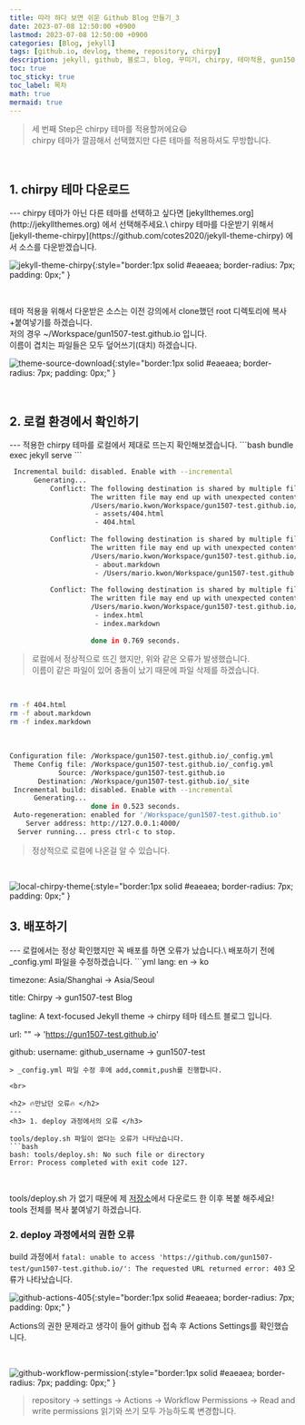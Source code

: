 ```yaml
---
title: 따라 하다 보면 쉬운 Github Blog 만들기_3
date: 2023-07-08 12:50:00 +0900
lastmod: 2023-07-08 12:50:00 +0900
categories: [Blog, jekyll]
tags: [github.io, devlog, theme, repository, chirpy]
description: jekyll, github, 블로그, blog, 꾸미기, chirpy, 테마적용, gun1507
toc: true
toc_sticky: true
toc_label: 목차
math: true
mermaid: true
---
```


> 세 번째 Step은 chirpy 테마를 적용할꺼에요😃\
> chirpy 테마가 깔끔해서 선택했지만 다른 테마를 적용하셔도 무방합니다.

<br>

<h2> 1. chirpy 테마 다운로드 </h2>
---
chirpy 테마가 아닌 다른 테마를 선택하고 싶다면 [jekyllthemes.org](http://jekyllthemes.org) 에서 선택해주세요.\
chirpy 테마를 다운받기 위해서 [jekyll-theme-chirpy](https://github.com/cotes2020/jekyll-theme-chirpy) 에서 소스를 다운받겠습니다.

![jekyll-theme-chirpy](/assets/img/jekyll-theme-chirpy.png){:style="border:1px solid #eaeaea; border-radius: 7px; padding: 0px;" }

<br>

테마 적용을 위해서 다운받은 소스는 이전 강의에서 clone했던 root 디렉토리에 복사+붙여넣기를 하겠습니다.\
저의 경우 ~/Workspace/gun1507-test.github.io 입니다.\
이름이 겹치는 파일들은 모두 덮어쓰기(대치) 하겠습니다.

![theme-source-download](/assets/img/theme-source-download.png){:style="border:1px solid #eaeaea; border-radius: 7px; padding: 0px;" }

<br>

<h2> 2. 로컬 환경에서 확인하기 </h2>
---
적용한 chirpy 테마를 로컬에서 제대로 뜨는지 확인해보겠습니다.
```bash
bundle exec jekyll serve
```

<br>

```bash
 Incremental build: disabled. Enable with --incremental
      Generating... 
          Conflict: The following destination is shared by multiple files.
                    The written file may end up with unexpected contents.
                    /Users/mario.kwon/Workspace/gun1507-test.github.io/_site/404.html
                     - assets/404.html
                     - 404.html
                    
          Conflict: The following destination is shared by multiple files.
                    The written file may end up with unexpected contents.
                    /Users/mario.kwon/Workspace/gun1507-test.github.io/_site/about/index.html
                     - about.markdown
                     - /Users/mario.kwon/Workspace/gun1507-test.github.io/_tabs/about.md
                    
          Conflict: The following destination is shared by multiple files.
                    The written file may end up with unexpected contents.
                    /Users/mario.kwon/Workspace/gun1507-test.github.io/_site/index.html
                     - index.html
                     - index.markdown
                    
                    done in 0.769 seconds.
```
> 로컬에서 정상적으로 뜨긴 했지만, 위와 같은 오류가 발생했습니다.\
> 이름이 같은 파일이 있어 충돌이 났기 때문에 파일 삭제를 하겠습니다.

<br>

```bash
rm -f 404.html
rm -f about.markdown
rm -f index.markdown
```

<br>

```bash
Configuration file: /Workspace/gun1507-test.github.io/_config.yml
 Theme Config file: /Workspace/gun1507-test.github.io/_config.yml
            Source: /Workspace/gun1507-test.github.io
       Destination: /Workspace/gun1507-test.github.io/_site
 Incremental build: disabled. Enable with --incremental
      Generating... 
                    done in 0.523 seconds.
 Auto-regeneration: enabled for '/Workspace/gun1507-test.github.io'
    Server address: http://127.0.0.1:4000/
  Server running... press ctrl-c to stop.

```
> 정상적으로 로컬에 나온걸 알 수 있습니다.

<br>

![local-chirpy-theme](/assets/img/local-chirpy-theme.png){:style="border:1px solid #eaeaea; border-radius: 7px; padding: 0px;" }

<h2> 3. 배포하기 </h2>
---
로컬에서는 정상 확인했지만 꼭 배포를 하면 오류가 났습니다.\
배포하기 전에 _config.yml 파일을 수정하겠습니다.
```yml
lang: en -> ko

timezone: Asia/Shanghai -> Asia/Seoul

title: Chirpy -> gun1507-test Blog

tagline: A text-focused Jekyll theme  -> chirpy 테마 테스트 블로그 입니다.

url: "" -> 'https://gun1507-test.github.io'

github:
  username: github_username -> gun1507-test
```
> _config.yml 파일 수정 후에 add,commit,push를 진행합니다.

<br>

<h2> 🔥만났던 오류🔥 </h2>
---
<h3> 1. deploy 과정에서의 오류 </h3>

tools/deploy.sh 파일이 없다는 오류가 나타났습니다.
```bash
bash: tools/deploy.sh: No such file or directory
Error: Process completed with exit code 127.
```

<br>

tools/deploy.sh 가 없기 때문에 제 [저장소](https://github.com/gun1507/gun1507.github.io/tree/main)에서 다운로드 한 이후 복붙 해주세요!\
tools 전체를 복사 붙여넣기 하겠습니다.

<h3> 2. deploy 과정에서의 권한 오류 </h3>

build 과정에서 `fatal: unable to access 'https://github.com/gun1507-test/gun1507-test.github.io/': The requested URL returned error: 403` 오류가 나타났습니다.

![github-actions-405](/assets/img/github-actions-403.png){:style="border:1px solid #eaeaea; border-radius: 7px; padding: 0px;" }

Actions의 권한 문제라고 생각이 들어 github 접속 후 Actions Settings를 확인했습니다.

<br>

![github-workflow-permission](/assets/img/github-workflow-permission.png){:style="border:1px solid #eaeaea; border-radius: 7px; padding: 0px;" }
> repository -> settings -> Actions -> Workflow Permissions -> Read and write permissions
> 읽기와 쓰기 모두 가능하도록 변경합니다.

